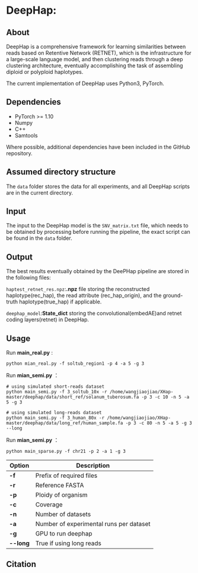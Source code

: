 # DeepHap: 

## About
DeepHap is a comprehensive framework for learning similarities between reads based on Retentive Network (RETNET), which is the infrastructure for a large-scale language model, and then clustering reads through a deep clustering architecture, eventually accomplishing the task of assembling diploid or polyploid haplotypes.

The current implementation of DeepHap uses Python3, PyTorch. 

## Dependencies
- PyTorch >= 1.10
- Numpy
- C++
- Samtools

Where possible, additional dependencies have been included in the GitHub repository.

## Assumed directory structure
The `data` folder stores the data for all experiments, and all DeepHap scripts are in the current directory.


## Input
The input to the DeepHap model is the `SNV_matrix.txt` file, which needs to be obtained by processing before running the pipeline, the exact script can be found in the `data` folder.

## Output
The best results eventually obtained by the DeePHap pipeline are stored in the following files:  

`haptest_retnet_res.npz`:**.npz** file storing the reconstructed haplotype(rec_hap), the read attribute (rec_hap_origin), and the ground-truth haplotype(true_hap) if applicable.   

`deephap_model`:**State_dict** storing the convolutional(embedAE)and retnet coding layers(retnet) in DeepHap.

## Usage
Run **main_real.py** : 

    python mian_real.py -f soltub_region1 -p 4 -a 5 -g 3

Run **mian_semi.py** ：

    # using simulated short-reads dataset
    python main_semi.py -f 3_soltub_10x -r /home/wangjiaojiao/XHap-master/deephap/data/short_ref/solanum_tuberosum.fa -p 3 -c 10 -n 5 -a 5 -g 3 
    
    # using simulated long-reads dataset
    python main_semi.py -f 3_human_80x -r /home/wangjiaojiao/XHap-master/deephap/data/long_ref/human_sample.fa -p 3 -c 80 -n 5 -a 5 -g 3 --long

Run **mian_semi.py** ：

    python main_sparse.py -f chr21 -p 2 -a 1 -g 3

| Option | Description |
|--------|-------------|
| **-f** | Prefix of required files |
| **-r** | Reference FASTA |
| **-p** | Ploidy of organism |
| **-c** | Coverage |
| **-n** | Number of datasets |
| **-a** | Number of experimental runs per dataset|
| **-g** | GPU to run deephap |
| **--long** | True if using long reads |


## Citation
